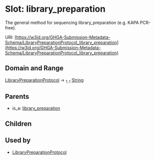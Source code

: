 
# Slot: library_preparation


The general method for sequencing library_preparation (e.g. KAPA PCR-free).

URI: [https://w3id.org/GHGA-Submission-Metadata-Schema/LibraryPreparationProtocol_library_preparation](https://w3id.org/GHGA-Submission-Metadata-Schema/LibraryPreparationProtocol_library_preparation)


## Domain and Range

[LibraryPreparationProtocol](LibraryPreparationProtocol.md) &#8594;  <sub>1..1</sub> [String](types/String.md)

## Parents

 *  is_a: [library_preparation](library_preparation.md)

## Children


## Used by

 * [LibraryPreparationProtocol](LibraryPreparationProtocol.md)
